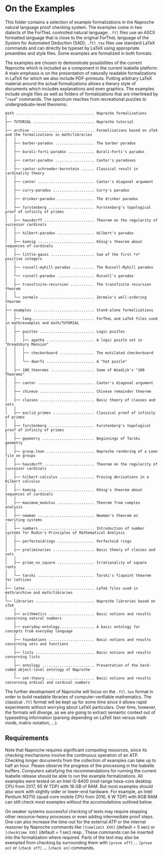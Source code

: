 # On the Examples

This folder contains a selection of example formalizations in the Naproche
natural language proof checking system. The examples come in two dialects of the
ForTheL controlled natural language: `.ftl` files use an ASCII formatted
language that is close to the original ForTheL language of the System for
Automated Deduction (SAD); `.ftl.tex` files use standard LaTeX commands and can
directly be typeset by LaTeX using appropriate preambles and style files.
Some examples are formalized in both formats.

The examples are chosen to demonstrate possibilities of the current Naproche
which is included as a component in the current Isabelle platform. A main
emphasis is on the presentation of naturally readable formalizations in LaTeX
for which we also include PDF-printouts. Putting arbitrary LaTeX material around
the actual formalizations allows a literary style of documents which includes
explanations and even graphics. The examples include single files as well as
folders of formalizations that are interlinked by "`read`" commands. The
spectrum reaches from recreational puzzles to undergraduate-level theorems:

```
math .................................... Naproche formalizations
│
├── TUTORIAL ............................ Naproche tutorial
│
├── archive ............................. Formalizations based on sTeX and the formalizations in math/libraries
│   │
│   ├── barber-paradox .................. The barber paradox
│   │
│   ├── burali-forti-paradox ............ Burali-Forti's paradox
│   │
│   ├── cantor-paradox .................. Cantor's paradoxes
│   │
│   ├── cantor-schroeder-bernstein ...... Classical result in cardinality theory
│   │
│   ├── cantor .......................... Cantor's diagonal argument
│   │
│   ├── curry-paradox ................... Curry's paradox
│   │
│   ├── drinker-paradox ................. The drinker paradox
│   │
│   ├── furstenberg ..................... Furstenberg's topological proof of infinity of primes
│   │
│   ├── hausdorff ....................... Theorem on the regularity of successor cardinals
│   │
│   ├── hilbert-paradox ................. Hilbert's paradox
│   │
│   ├── koenig .......................... Kőnig's theorem about sequences of cardinals
│   │
│   ├── little-gauss .................... Sum of the first *n* positive integers
│   │
│   ├── russell-myhill-paradox .......... The Russell-Myhill paradox
│   │
│   └── russell-paradox ................. Russell's paradox
│   │
│   ├── transfinite-recursion ........... The transfinite recursion theorem
│   │
│   └── zermelo ......................... Zermelo's well-ordering theorem
│
├── examples ............................ Stand-alone formalizations
│   │
│   ├── lang............................. ForTheL and LaTeX files used in math/examples and math/TUTORIAL
│   │
│   ├── puzzles ......................... Logic puzzles
│   │   │
│   │   ├── agatha ...................... A logic puzzle set in "Dreadsbury Mansion"
│   │   │
│   │   ├── checkerboard ................ The mutilated checkerboard
│   │   │
│   │   └── dwarfs ...................... A "hat puzzle"
│   │
│   ├── 100_theorems .................... Some of Wiedijk's "100 Theorems"
│   │
│   ├── cantor .......................... Cantor's diagonal argument
│   │
│   ├── chinese ......................... Chinese remainder theorem
│   │
│   ├── classes ......................... Basic theory of classes and sets
│   │
│   ├── euclid_primes ................... Classical proof of infinity of primes
│   │
│   ├── furstenberg ..................... Furstenberg's topological proof of infinity of primes
│   │
│   ├── geometry ........................ Beginnings of Tarski geometry
│   │
│   ├── group.lean ...................... Naproche rendering of a Lean file on groups
│   │
│   ├── hausdorff ....................... Theorem on the regularity of successor cardinals
│   │
│   ├── hilbert-calculus ................ Proving derivations in a Hilbert calculus
│   │
│   ├── koenig .......................... Kőnig's theorem about sequences of cardinals
│   │
│   ├── maximum_modulus ................. Theorem from complex analysis
│   │
│   ├── newman .......................... Newman's theorem on rewriting systems
│   │
│   ├── numbers ......................... Introduction of number systems for Rudin's Principles of Mathematical Analysis
│   │
│   ├── perfectoidrings ................. Perfectoid rings
│   │
│   ├── preliminaries ................... Basic theory of classes and sets
│   │
│   ├── prime_no_square ................. Irrationality of square roots
│   │
│   └── tarski .......................... Tarski's fixpoint theorem for lattices
│
├── latex ............................... LaTeX files used in math/archive and math/libraries
│
└── libraries ........................... Naproche libraries based on sTeX
    │
    ├── arithmetics ..................... Basic notions and results concerning natural numbers
    │
    ├── everyday-ontology................ A basic ontology for concepts from everyday language
    │
    ├── foundations ..................... Basic notions and results concerning sets and functions
    │
    ├── lists ........................... Basic notions and results concerning lists
    │
    ├── ontology ........................ Presentation of the hard-coded object-level ontology of Naproche
    │
    └── set-theory ...................... Basic notions and results concerning ordinal and cardinal numbers
```

The further development of Naproche will focus on the `.ftl.tex` format in order
to build readable libraries of computer-verifiable mathematics. The classical
`.ftl` format will be kept up for some time since it allows rapid experiments
without worrying about LaTeX particulars. Over time, however, the formats will
diverge, as we are going to extract semantic context out of typesetting
information (parsing depending on LaTeX text versus math mode, matrix notation,
...).


## Requirements

Note that Naproche requires significant computing resources,
since its checking mechanisms involve the continuous operation of an ATP.
Checking longer documents from the collection of examples can take up to half an
hour.
Please observe the progress of the processing in the Isabelle buffers.
Computers satisfying the recommendations for running the current Isabelle
release should be able to run the example formalizations.
All examples were tested on an Intel i5-8400 (mid-range hexa-core desktop CPU
from 2017, 65 W TDP) with 16 GB of RAM.
But most examples should also work with slightly older or lower-end hardware.
For example, an Intel Pentium N3710 (quad-core mobile CPU from 2016, 6 W TDP)
with 8GB RAM can still check most examples without the accomodations outlined
below.

On weaker systems successful checking of texts may require stopping other
resource-heavy processes or even adding intermediate proof steps.
One can also increase the time-out for the external ATP
or the internal reasoner by Naproche commands like
`[timelimit XXX]` (default = 5 sec) or `[checktime XXX]` (default = 1 sec) resp..
These commands can be inserted into the formalization where required.
Parts of the text may also be exempted from checking by surrounding them with
`[prove off]` ... `[prove on]` or `[check off]` ... `[check on]` commands.
